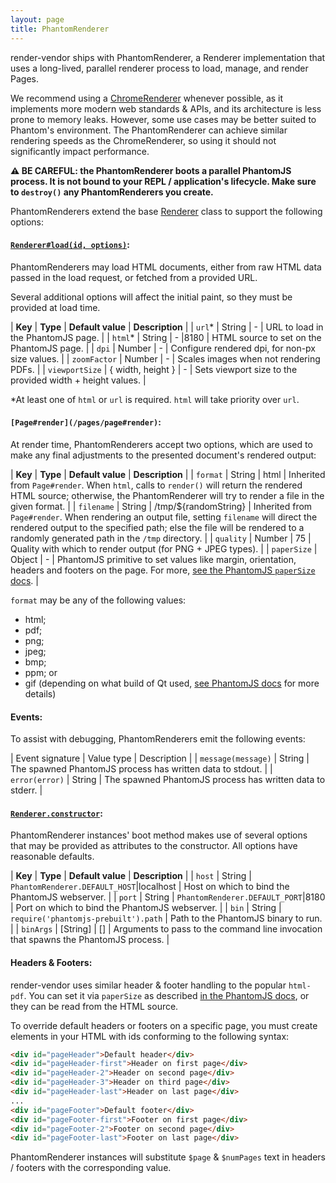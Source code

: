 ```yaml
---
layout: page
title: PhantomRenderer
---
```


render-vendor ships with PhantomRenderer, a Renderer implementation that uses a
long-lived, parallel renderer process to load, manage, and render Pages.

We recommend using a [ChromeRenderer](/pages/chrome-renderer) whenever possible, as it implements more
modern web standards & APIs, and its architecture is less prone to memory leaks.
However, some use cases may be better suited to Phantom's environment. The
PhantomRenderer can achieve similar rendering speeds as the ChromeRenderer, so
using it should not significantly impact performance.

**⚠ BE CAREFUL: the PhantomRenderer boots a parallel PhantomJS process. It is
not bound to your REPL / application's lifecycle. Make sure to `destroy()` any
PhantomRenderers you create.**

PhantomRenderers extend the base [Renderer](/pages/renderer) class to support the following options:

#### [`Renderer#load(id, options)`](/pages/renderer#api-load):

PhantomRenderers may load HTML documents, either from raw HTML data passed in
the load request, or fetched from a provided URL.

Several additional options will affect the initial paint, so they must be
provided at load time.

| **Key** | **Type** | **Default value** | **Description** |
| `url`\* | String | - | URL to load in the PhantomJS page. |
| `html`\* | String | - |8180 | HTML source to set on the PhantomJS page. |
| `dpi` | Number | - | Configure rendered dpi, for non-px size values. |
| `zoomFactor` | Number | - | Scales images when not rendering PDFs. |
| `viewportSize` | { width, height } | - | Sets viewport size to the provided width + height values. |

\*At least one of `html` or `url` is required. `html` will take priority over
`url`.

#### `[Page#render](/pages/page#render)`:

At render time, PhantomRenderers accept two options, which are used to make any
final adjustments to the presented document's rendered output:

| **Key** | **Type** | **Default value** | **Description** |
| `format` | String | html | Inherited from `Page#render`. When `html`, calls to `render()` will return the rendered HTML source; otherwise, the PhantomRenderer will try to render a file in the given format. |
| `filename` | String | /tmp/${randomString} | Inherited from `Page#render`. When rendering an output file, setting `filename` will direct the rendered output to the specified path; else the file will be rendered to a randomly generated path in the `/tmp` directory. |
| `quality` | Number | 75 | Quality with which to render output (for PNG + JPEG types). |
| `paperSize` | Object | - | PhantomJS primitive to set values like margin, orientation, headers and footers on the page. For more, [see the PhantomJS `paperSize` docs](http://phantomjs.org/api/webpage/property/paper-size.html). |

<a name='valid-formats'></a>
`format` may be any of the following values:

- html;
- pdf;
- png;
- jpeg;
- bmp;
- ppm; or
- gif (depending on what build of Qt used, [see PhantomJS docs](http://phantomjs.org/api/webpage/method/render.html) for more details)

#### Events:

To assist with debugging, PhantomRenderers emit the following events:

| Event signature | Value type | Description |
| `message(message)` | String | The spawned PhantomJS process has written data to stdout. |
| `error(error)` | String | The spawned PhantomJS process has written data to stderr. |

#### [`Renderer.constructor`](/pages/renderer#api-constructor):

PhantomRenderer instances' boot method makes use of several options that may be
provided as attributes to the constructor. All options have reasonable defaults.

| **Key** | **Type** | **Default value** | **Description** |
| `host` | String | `PhantomRenderer.DEFAULT_HOST`\|localhost | Host on which to bind the PhantomJS webserver. |
| `port` | String | `PhantomRenderer.DEFAULT_PORT`\|8180 | Port on which to bind the PhantomJS webserver. |
| `bin` | String | `require('phantomjs-prebuilt').path` | Path to the PhantomJS binary to run. |
| `binArgs` | [String] | [] | Arguments to pass to the command line invocation that spawns the PhantomJS process. |

#### Headers & Footers:

render-vendor uses similar header & footer handling to the popular `html-pdf`.
You can set it via `paperSize` as described [in the PhantomJS docs](http://phantomjs.org/api/webpage/property/paper-size.html),
or they can be read from the HTML source.

To override default headers or footers on a specific page, you must create elements in your HTML with ids conforming to the following syntax:

```html
<div id="pageHeader">Default header</div>
<div id="pageHeader-first">Header on first page</div>
<div id="pageHeader-2">Header on second page</div>
<div id="pageHeader-3">Header on third page</div>
<div id="pageHeader-last">Header on last page</div>
...
<div id="pageFooter">Default footer</div>
<div id="pageFooter-first">Footer on first page</div>
<div id="pageFooter-2">Footer on second page</div>
<div id="pageFooter-last">Footer on last page</div>
```

PhantomRenderer instances will substitute `$page` & `$numPages` text in headers
/ footers with the corresponding value.
